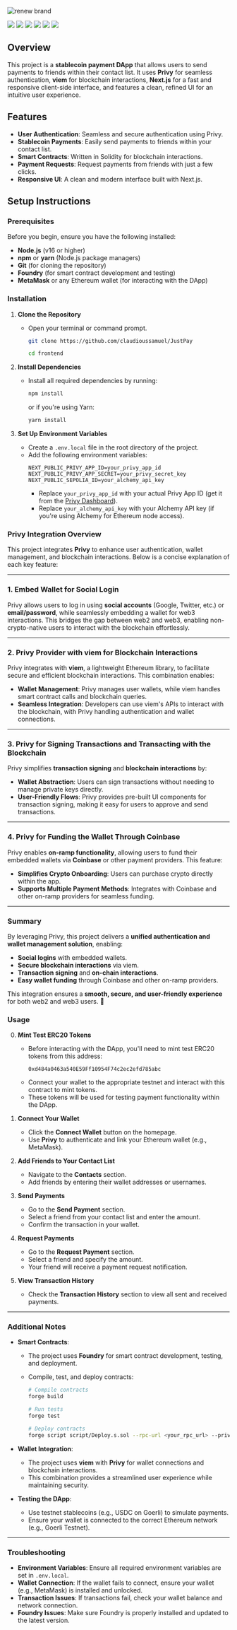 ![renew brand](frontend/public/images/Just-image-pay.png)

<p align="left">
  <img src="https://img.shields.io/badge/Next.js-000000?style=for-the-badge&logo=nextdotjs&logoColor=white" />
  <img src="https://img.shields.io/badge/Solidity-363636?style=for-the-badge&logo=solidity&logoColor=white" />
  <img src="https://img.shields.io/badge/Privy-6F3FF5?style=for-the-badge&logoColor=white" />
  <img src="https://img.shields.io/badge/Tailwind_CSS-38B2AC?style=for-the-badge&logo=tailwind-css&logoColor=white" />
    <img src="https://img.shields.io/badge/viem-3C8039?style=for-the-badge&logoColor=white" />
  <img src="https://img.shields.io/badge/Foundry-FF6600?style=for-the-badge&logo=data:image/png;base64,YOUR_BASE64_LOGO_HERE&logoColor=white" />
</p>

## Overview

This project is a **stablecoin payment DApp** that allows users to send payments to friends within their contact list. It uses **Privy** for seamless authentication, **viem** for blockchain interactions, **Next.js** for a fast and responsive client-side interface, and features a clean, refined UI for an intuitive user experience.

## Features

- **User Authentication**: Seamless and secure authentication using Privy.
- **Stablecoin Payments**: Easily send payments to friends within your contact list.
- **Smart Contracts**: Written in Solidity for blockchain interactions.
- **Payment Requests**: Request payments from friends with just a few clicks.
- **Responsive UI**: A clean and modern interface built with Next.js.

## Setup Instructions

### Prerequisites

Before you begin, ensure you have the following installed:

- **Node.js** (v16 or higher)
- **npm** or **yarn** (Node.js package managers)
- **Git** (for cloning the repository)
- **Foundry** (for smart contract development and testing)
- **MetaMask** or any Ethereum wallet (for interacting with the DApp)

### Installation

1. **Clone the Repository**

   - Open your terminal or command prompt.
     ```bash
     git clone https://github.com/claudioussamuel/JustPay
     ```
     ```bash
     cd frontend
     ```

2. **Install Dependencies**
   - Install all required dependencies by running:
     ```bash
     npm install
     ```
     or if you're using Yarn:
     ```bash
     yarn install
     ```
3. **Set Up Environment Variables**
   - Create a `.env.local` file in the root directory of the project.
   - Add the following environment variables:
     ```env
     NEXT_PUBLIC_PRIVY_APP_ID=your_privy_app_id
     NEXT_PUBLIC_PRIVY_APP_SECRET=your_privy_secret_key
     NEXT_PUBLIC_SEPOLIA_ID=your_alchemy_api_key
     ```
     - Replace `your_privy_app_id` with your actual Privy App ID (get it from the [Privy Dashboard](https://privy.io/)).
     - Replace `your_alchemy_api_key` with your Alchemy API key (if you're using Alchemy for Ethereum node access).


### **Privy Integration Overview**

This project integrates **Privy** to enhance user authentication, wallet management, and blockchain interactions. Below is a concise explanation of each key feature:

---

### **1. Embed Wallet for Social Login**
Privy allows users to log in using **social accounts** (Google, Twitter, etc.) or **email/password**, while seamlessly embedding a wallet for web3 interactions. This bridges the gap between web2 and web3, enabling non-crypto-native users to interact with the blockchain effortlessly.

---

### **2. Privy Provider with viem for Blockchain Interactions**
Privy integrates with **viem**, a lightweight Ethereum library, to facilitate secure and efficient blockchain interactions. This combination enables:
- **Wallet Management**: Privy manages user wallets, while viem handles smart contract calls and blockchain queries.
- **Seamless Integration**: Developers can use viem's APIs to interact with the blockchain, with Privy handling authentication and wallet connections.

---

### **3. Privy for Signing Transactions and Transacting with the Blockchain**
Privy simplifies **transaction signing** and **blockchain interactions** by:
- **Wallet Abstraction**: Users can sign transactions without needing to manage private keys directly.
- **User-Friendly Flows**: Privy provides pre-built UI components for transaction signing, making it easy for users to approve and send transactions.

---

### **4. Privy for Funding the Wallet Through Coinbase**
Privy enables **on-ramp functionality**, allowing users to fund their embedded wallets via **Coinbase** or other payment providers. This feature:
- **Simplifies Crypto Onboarding**: Users can purchase crypto directly within the app.
- **Supports Multiple Payment Methods**: Integrates with Coinbase and other on-ramp providers for seamless funding.

---

### **Summary**
By leveraging Privy, this project delivers a **unified authentication and wallet management solution**, enabling:
- **Social logins** with embedded wallets.
- **Secure blockchain interactions** via viem.
- **Transaction signing** and **on-chain interactions**.
- **Easy wallet funding** through Coinbase and other on-ramp providers.

This integration ensures a **smooth, secure, and user-friendly experience** for both web2 and web3 users. 🚀

      

### Usage

0. **Mint Test ERC20 Tokens**

   - Before interacting with the DApp, you'll need to mint test ERC20 tokens from this address:
     ```
     0xd484a0463a540E59Ff10954F74c2ec2efd785abc
     ```
   - Connect your wallet to the appropriate testnet and interact with this contract to mint tokens.
   - These tokens will be used for testing payment functionality within the DApp.

1. **Connect Your Wallet**

   - Click the **Connect Wallet** button on the homepage.
   - Use **Privy** to authenticate and link your Ethereum wallet (e.g., MetaMask).

2. **Add Friends to Your Contact List**

   - Navigate to the **Contacts** section.
   - Add friends by entering their wallet addresses or usernames.

3. **Send Payments**

   - Go to the **Send Payment** section.
   - Select a friend from your contact list and enter the amount.
   - Confirm the transaction in your wallet.

4. **Request Payments**

   - Go to the **Request Payment** section.
   - Select a friend and specify the amount.
   - Your friend will receive a payment request notification.

5. **View Transaction History**
   - Check the **Transaction History** section to view all sent and received payments.

---

### Additional Notes

- **Smart Contracts**:

  - The project uses **Foundry** for smart contract development, testing, and deployment.
  - Compile, test, and deploy contracts:

    ```bash
    # Compile contracts
    forge build

    # Run tests
    forge test

    # Deploy contracts
    forge script script/Deploy.s.sol --rpc-url <your_rpc_url> --private-key <your_private_key>
    ```

- **Wallet Integration**:

  - The project uses **viem** with **Privy** for wallet connections and blockchain interactions.
  - This combination provides a streamlined user experience while maintaining security.

- **Testing the DApp**:
  - Use testnet stablecoins (e.g., USDC on Goerli) to simulate payments.
  - Ensure your wallet is connected to the correct Ethereum network (e.g., Goerli Testnet).

---

### Troubleshooting

- **Environment Variables**: Ensure all required environment variables are set in `.env.local`.
- **Wallet Connection**: If the wallet fails to connect, ensure your wallet (e.g., MetaMask) is installed and unlocked.
- **Transaction Issues**: If transactions fail, check your wallet balance and network connection.
- **Foundry Issues**: Make sure Foundry is properly installed and updated to the latest version.
